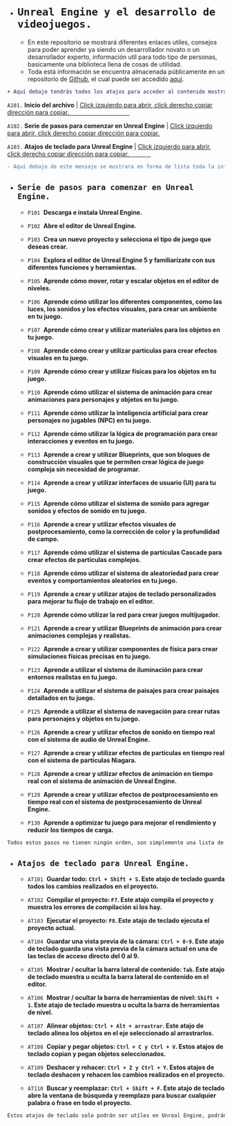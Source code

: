 - # `Unreal Engine y el desarrollo de videojuegos.`
  - En este repositorio se mostrará diferentes enlaces utíles, consejos para poder aprender ya siendo un desarrollador novato o un desarrollador experto, información utíl para todo tipo de personas, basicamente una biblioteca llena de cosas de utilidad.
  - Toda está información se encuentra almacenada públicamente en un repositorio de [Github](https://github.com/), el cual puede ser accedido [aqui](https://github.com/ReyMaxx/UnrealEngine).

```diff
+ Aquí debajo tendrás todos los atajos para acceder al contenido mostrado en está pagina.
```

`A101.` **Inicio del archivo** | [Click izquierdo para abrir, click derecho copiar dirección para copiar. ⁣ ⁣ ⁣ ⁣ ⁣ ⁣ ⁣ ⁣ ⁣ ⁣ ⁣ ⁣ ⁣ ⁣ ⁣ ⁣ ⁣ ⁣ ⁣ ⁣ ⁣ ⁣ ⁣ ⁣ ⁣ ⁣ ⁣ ⁣ ⁣ ⁣ ⁣ ⁣ ⁣ ⁣ ⁣ ⁣ ⁣ ⁣ ⁣ ⁣ ⁣ ⁣ ⁣ ⁣ ⁣ ⁣⁣ ⁣ ⁣ ⁣ ⁣ ⁣ ⁣ ⁣ ⁣ ⁣ ⁣ ⁣ ⁣ ⁣ ⁣ ⁣ ⁣ ⁣ ⁣ ⁣ ⁣ ⁣ ⁣ ⁣ ⁣ ⁣ ⁣ ⁣ ⁣ ⁣ ⁣ ⁣ ⁣ ⁣ ⁣ ⁣ ⁣ ⁣ ⁣ ⁣ ⁣ ⁣  ⁣ ⁣ ⁣ ⁣ ⁣ ⁣ ⁣ ⁣ ⁣ ⁣ ⁣ ⁣ ⁣ ⁣ ⁣ ⁣ ⁣ ⁣ ⁣ ⁣ ⁣ ⁣⁣](https://rip.omg.lol/#unreal-engine-y-el-desarrollo-de-videojuegos)

`A102.` **Serie de pasos para comenzar en Unreal Engine** | [Click izquierdo para abrir, click derecho copiar dirección para copiar.](https://rip.omg.lol/#serie-de-pasos-para-comenzar-en-unreal-engine)

`A103.` **Atajos de teclado para Unreal Engine** | [Click izquierdo para abrir, click derecho copiar dirección para copiar. ⁣ ⁣ ⁣ ⁣ ⁣ ⁣ ⁣ ⁣ ⁣ ⁣ ⁣ ⁣ ⁣ ⁣ ⁣  ⁣ ⁣ ⁣ ⁣ ⁣ ⁣ ⁣ ⁣ ⁣ ⁣ ⁣ ⁣ ⁣ ⁣ ⁣ ⁣ ⁣ ⁣ ⁣ ⁣ ⁣  ⁣ ⁣⁣](https://rip.omg.lol/#atajos-de-teclado-para-unreal-engine)

```diff
- Aquí debajo de este mensaje se mostrara en forma de lista toda la información utíl que está pagina tiene para ofrecer.
```

- ## `Serie de pasos para comenzar en Unreal Engine.`

  - `P101` ⁣ ⁣ ⁣⁣ **Descarga e instala Unreal Engine.** 

  - `P102` ⁣ ⁣ ⁣⁣ **Abre el editor de Unreal Engine.**

  - `P103` ⁣ ⁣ ⁣⁣ **Crea un nuevo proyecto y selecciona el tipo de juego que deseas crear.**

  - `P104` ⁣ ⁣ ⁣⁣ **Explora el editor de Unreal Engine 5 y familiarízate con sus diferentes funciones y herramientas.**

  - `P105` ⁣ ⁣ ⁣⁣ **Aprende cómo mover, rotar y escalar objetos en el editor de niveles.**

  - `P106` ⁣ ⁣ ⁣⁣ **Aprende cómo utilizar los diferentes componentes, como las luces, los sonidos y los efectos visuales, para crear un ambiente en tu juego.**

  - `P107` ⁣ ⁣ ⁣⁣ **Aprende cómo crear y utilizar materiales para los objetos en tu juego.**

  - `P108` ⁣ ⁣ ⁣⁣ **Aprende cómo crear y utilizar partículas para crear efectos visuales en tu juego.**

  - `P109` ⁣ ⁣ ⁣⁣ **Aprende cómo crear y utilizar físicas para los objetos en tu juego.**

  - `P110` ⁣ ⁣ ⁣⁣ **Aprende cómo utilizar el sistema de animación para crear animaciones para personajes y objetos en tu juego.**

  - `P111` ⁣ ⁣ ⁣⁣ **Aprende cómo utilizar la inteligencia artificial para crear personajes no jugables (NPC) en tu juego.**

  - `P112` ⁣ ⁣ ⁣⁣ **Aprende cómo utilizar la lógica de programación para crear interacciones y eventos en tu juego.**

  - `P113` ⁣ ⁣ ⁣⁣ **Aprende a crear y utilizar Blueprints, que son bloques de construcción visuales que te permiten crear lógica de juego compleja sin necesidad de programar.**

  - `P114` ⁣ ⁣ ⁣⁣ **Aprende a crear y utilizar interfaces de usuario (UI) para tu juego.**

  - `P115` ⁣ ⁣ ⁣⁣ **Aprende cómo utilizar el sistema de sonido para agregar sonidos y efectos de sonido en tu juego.**

  - `P116` ⁣ ⁣ ⁣⁣ **Aprende a crear y utilizar efectos visuales de postprocesamiento, como la corrección de color y la profundidad de campo.**

  - `P117` ⁣ ⁣ ⁣⁣ **Aprende cómo utilizar el sistema de partículas Cascade para crear efectos de partículas complejos.**

  - `P118` ⁣ ⁣ ⁣⁣ **Aprende cómo utilizar el sistema de aleatoriedad para crear eventos y comportamientos aleatorios en tu juego.**

  - `P119` ⁣ ⁣ ⁣⁣ **Aprende a crear y utilizar atajos de teclado personalizados para mejorar tu flujo de trabajo en el editor.**

  - `P120` ⁣ ⁣ ⁣⁣ **Aprende cómo utilizar la red para crear juegos multijugador.**

  - `P121` ⁣ ⁣ ⁣⁣ **Aprende a crear y utilizar Blueprints de animación para crear animaciones complejas y realistas.**

  - `P122` ⁣ ⁣ ⁣⁣ **Aprende a crear y utilizar componentes de física para crear simulaciones físicas precisas en tu juego.**

  - `P123` ⁣ ⁣ ⁣⁣ **Aprende a utilizar el sistema de iluminación para crear entornos realistas en tu juego.**

  - `P124` ⁣ ⁣ ⁣⁣ **Aprende a utilizar el sistema de paisajes para crear paisajes detallados en tu juego.**

  - `P125` ⁣ ⁣ ⁣⁣ **Aprende a utilizar el sistema de navegación para crear rutas para personajes y objetos en tu juego.**

  - `P126` ⁣ ⁣ ⁣⁣ **Aprende a crear y utilizar efectos de sonido en tiempo real con el sistema de audio de Unreal Engine.**

  - `P127` ⁣ ⁣ ⁣⁣ **Aprende a crear y utilizar efectos de partículas en tiempo real con el sistema de partículas Niagara.**

  - `P128` ⁣ ⁣ ⁣⁣ **Aprende a crear y utilizar efectos de animación en tiempo real con el sistema de animación de Unreal Engine.**

  - `P129` ⁣ ⁣ ⁣⁣ **Aprende a crear y utilizar efectos de postprocesamiento en tiempo real con el sistema de postprocesamiento de Unreal Engine.**

  - `P130` ⁣ ⁣ ⁣⁣ **Aprende a optimizar tu juego para mejorar el rendimiento y reducir los tiempos de carga.**

```diff
Todos estos pasos no tienen ningún orden, son simplemente una lista de cosas utíles para aprender.
```

- ## `Atajos de teclado para Unreal Engine.`

  - `AT101` ⁣ ⁣ ⁣⁣  **Guardar todo: `Ctrl + Shift + S`. Este atajo de teclado guarda todos los cambios realizados en el proyecto.**

  - `AT102` ⁣ ⁣ ⁣⁣  **Compilar el proyecto: `F7`. Este atajo compila el proyecto y muestra los errores de compilación si los hay.**

  - `AT103` ⁣ ⁣ ⁣⁣  **Ejecutar el proyecto: `F8`. Este atajo de teclado ejecuta el proyecto actual.**

  - `AT104` ⁣ ⁣ ⁣⁣  **Guardar una vista previa de la cámara: `Ctrl + 0-9`. Este atajo de teclado guarda una vista previa de la cámara actual en una de las teclas de acceso directo del 0 al 9.**

  - `AT105` ⁣ ⁣ ⁣⁣  **Mostrar / ocultar la barra lateral de contenido: `Tab`. Este atajo de teclado muestra u oculta la barra lateral de contenido en el editor.**

  - `AT106` ⁣ ⁣ ⁣⁣  **Mostrar / ocultar la barra de herramientas de nivel: `Shift + 1`. Este atajo de teclado muestra u oculta la barra de herramientas de nivel.**

  - `AT107` ⁣ ⁣ ⁣⁣  **Alinear objetos: `Ctrl + Alt + arrastrar`. Este atajo de teclado alinea los objetos en el eje seleccionado al arrastrarlos.**

  - `AT108` ⁣ ⁣ ⁣⁣  **Copiar y pegar objetos: `Ctrl + C y Ctrl + V`. Estos atajos de teclado copian y pegan objetos seleccionados.**

  - `AT109` ⁣ ⁣ ⁣⁣  **Deshacer y rehacer: `Ctrl + Z y Ctrl + Y`. Estos atajos de teclado deshacen y rehacen los cambios realizados en el proyecto.**

  - `AT110` ⁣ ⁣ ⁣⁣  **Buscar y reemplazar: `Ctrl + Shift + F`. Este atajo de teclado abre la ventana de búsqueda y reemplazo para buscar cualquier palabra o frase en todo el proyecto.**

```diff
Estos atajos de teclado solo podrán ser utíles en Unreal Engine, podrán variar en cualquier otro programa.
```
